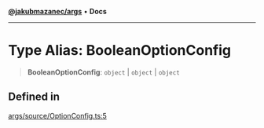 [**@jakubmazanec/args**](../README.md) • **Docs**

---

# Type Alias: BooleanOptionConfig

> **BooleanOptionConfig**: `object` \| `object` \| `object`

## Defined in

[args/source/OptionConfig.ts:5](https://github.com/jakubmazanec/tools/blob/863f04cbbb9368fd023f0309084819aa9247d808/packages/args/source/OptionConfig.ts#L5)
